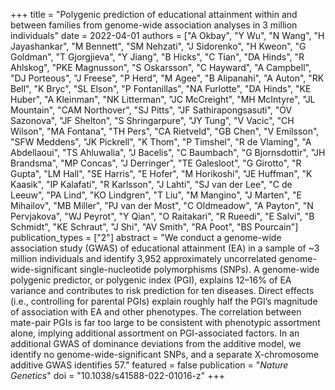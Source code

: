 +++
title = "Polygenic prediction of educational attainment within and between families from genome-wide association analyses in 3 million individuals"
date = 2022-04-01
authors = ["A Okbay", "Y Wu", "N Wang", "H Jayashankar", "M Bennett", "SM Nehzati", "J Sidorenko", "H Kweon", "G Goldman", "T Gjorgjieva", "Y Jiang", "B Hicks", "C Tian", "DA Hinds", "R Ahlskog", "PKE Magnusson", "S Oskarsson", "C Hayward", "A Campbell", "DJ Porteous", "J Freese", "P Herd", "M Agee", "B Alipanahi", "A Auton", "RK Bell", "K Bryc", "SL Elson", "P Fontanillas", "NA Furlotte", "DA Hinds", "KE Huber", "A Kleinman", "NK Litterman", "JC McCreight", "MH McIntyre", "JL Mountain", "CAM Northover", "SJ Pitts", "JF Sathirapongsasuti", "OV Sazonova", "JF Shelton", "S Shringarpure", "JY Tung", "V Vacic", "CH Wilson", "MA Fontana", "TH Pers", "CA Rietveld", "GB Chen", "V Emilsson", "SFW Meddens", "JK Pickrell", "K Thom", "P Timshel", "R de Vlaming", "A Abdellaoui", "TS Ahluwalia", "J Bacelis", "C Baumbach", "G Bjornsdottir", "JH Brandsma", "MP Concas", "J Derringer", "TE Galesloot", "G Girotto", "R Gupta", "LM Hall", "SE Harris", "E Hofer", "M Horikoshi", "JE Huffman", "K Kaasik", "IP Kalafati", "R Karlsson", "J Lahti", "SJ van der Lee", "C de Leeuw", "PA Lind", "KO Lindgren", "T Liu", "M Mangino", "J Marten", "E Mihailov", "MB Miller", "PJ van der Most", "C Oldmeadow", "A Payton", "N Pervjakova", "WJ Peyrot", "Y Qian", "O Raitakari", "R Rueedi", "E Salvi", "B Schmidt", "KE Schraut", "J Shi", "AV Smith", "RA Poot", "BS Pourcain"]
publication_types = ["2"]
abstract = "We conduct a genome-wide association study (GWAS) of educational attainment (EA) in a sample of ~3 million individuals and identify 3,952 approximately uncorrelated genome-wide-significant single-nucleotide polymorphisms (SNPs). A genome-wide polygenic predictor, or polygenic index (PGI), explains 12–16% of EA variance and contributes to risk prediction for ten diseases. Direct effects (i.e., controlling for parental PGIs) explain roughly half the PGI’s magnitude of association with EA and other phenotypes. The correlation between mate-pair PGIs is far too large to be consistent with phenotypic assortment alone, implying additional assortment on PGI-associated factors. In an additional GWAS of dominance deviations from the additive model, we identify no genome-wide-significant SNPs, and a separate X-chromosome additive GWAS identifies 57."
featured = false
publication = "*Nature Genetics*"
doi = "10.1038/s41588-022-01016-z"
+++

